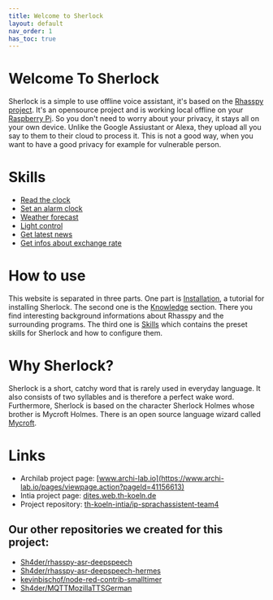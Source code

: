 ```yaml
---
title: Welcome to Sherlock
layout: default
nav_order: 1
has_toc: true
---
```


<!-- <details open markdown="block">
  <summary>
    Table of contents
  </summary>
  {: .text-delta }
1. TOC
{:toc}
</details> -->


# Welcome To Sherlock
Sherlock is a simple to use offline voice assistant, it's based on the [Rhasspy project](https://rhasspy.readthedocs.io/en/latest/). 
It's an opensource project and is working local offline on your [Raspberry Pi](https://de.wikipedia.org/wiki/Raspberry_Pi). 
So you don't need to worry about your privacy, it stays all on your own device. Unlike the Google Assiustant or Alexa, 
they upload all you say to them to their cloud to process it. This is not a good way, when you want to have a good privacy for example for vulnerable person.

# Skills
- [Read the clock](/pages/skills/time)
- [Set an alarm clock](/pages/skills/alarm/)
- [Weather forecast](/pages/skills/weather-forecast)
- [Light control](/pages/skills/light-control)
- [Get latest news](/pages/skills/news/)
- [Get infos about exchange rate](/pages/skills/exchange-rate)

# How to use
This website is separated in three parts. One part is [Installation](/pages/installation), a tutorial for 
installing Sherlock. The second one is the [Knowledge](pages/knowledge) section. There you find interesting 
background informations about Rhasspy and the surrounding programs. The third one is [Skills](/pages/skills) which contains 
the preset skills for Sherlock and how to configure them.

# Why Sherlock?
Sherlock is a short, catchy word that is rarely used in everyday language. It also consists of two syllables and is 
therefore a perfect wake word. Furthermore, Sherlock is based on the character Sherlock Holmes whose brother is 
Mycroft Holmes. There is an open source language wizard called [Mycroft](https://mycroft.ai/).

# Links
- Archilab project page: [www.archi-lab.io](https://www.archi-lab.io/pages/viewpage.action?pageId=41156613)
- Intia project page: [dites.web.th-koeln.de](https://dites.web.th-koeln.de/forschung/projekte/intia/)
- Project repository: [th-koeln-intia/ip-sprachassistent-team4](https://github.com/th-koeln-intia/ip-sprachassistent-team4)

## Our other repositories we created for this project:
  - [Sh4der/rhasspy-asr-deepspeech](https://github.com/Sh4der/rhasspy-asr-deepspeech)
  - [Sh4der/rhasspy-asr-deepspeech-hermes](https://github.com/Sh4der/rhasspy-asr-deepspeech-hermes)
  - [kevinbischof/node-red-contrib-smalltimer](https://github.com/kevinbischof/node-red-contrib-smalltimer)
  - [Sh4der/MQTTMozillaTTSGerman](https://github.com/Sh4der/MQTTMozillaTTSGerman)